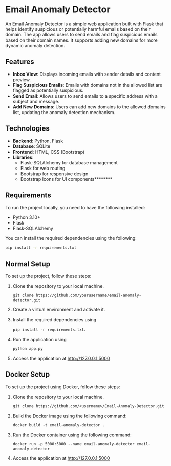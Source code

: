 # Email Anomaly Detector

An Email Anomaly Detector is a simple web application built with Flask that helps identify suspicious or potentially harmful emails based on their domain. The app allows users to send emails and flag suspicious emails based on their domain names. It supports adding new domains for more dynamic anomaly detection.

## Features

- **Inbox View**: Displays incoming emails with sender details and content preview.
- **Flag Suspicious Emails**: Emails with domains not in the allowed list are flagged as potentially suspicious.
- **Send Email**: Allows users to send emails to a specific address with a subject and message.
- **Add New Domains**: Users can add new domains to the allowed domains list, updating the anomaly detection mechanism.

## Technologies

- **Backend**: Python, Flask
- **Database**: SQLite
- **Frontend**: HTML, CSS (Bootstrap)
- **Libraries**:
  - Flask-SQLAlchemy for database management
  - Flask for web routing
  - Bootstrap for responsive design
  - Bootstrap Icons for UI components********

## Requirements

To run the project locally, you need to have the following installed:

- Python 3.10+
- Flask
- Flask-SQLAlchemy

You can install the required dependencies using the following:

```bash
pip install -r requirements.txt
```

## Normal Setup

To set up the project, follow these steps:

1. Clone the repository to your local machine.
        
    `git clone https://github.com/yourusername/email-anomaly-detector.git`


2. Create a virtual environment and activate it.


3. Install the required dependencies using 

    `pip install -r requirements.txt`.


4. Run the application using 

    `python app.py`


5. Access the application at http://127.0.0.1:5000


## Docker Setup

To set up the project using Docker, follow these steps:

1. Clone the repository to your local machine.
        
    `git clone https://github.com/<username>/Email-Anomaly-Detector.git`

2. Build the Docker image using the following command:

    `docker build -t email-anomaly-detector .`

3. Run the Docker container using the following command:

    `docker run -p 5000:5000 --name email-anomaly-detector email-anomaly-detector`

4. Access the application at http://127.0.0.1:5000

